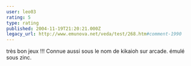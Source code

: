 ```yaml
---
user: leo03
rating: 5
type: rating
published: 2004-11-19T21:20:21.000Z
legacy_url: http://www.emunova.net/veda/test/268.htm#comment-1990
---
```

très bon jeux !!! Connue aussi sous le nom de kikaioh sur arcade. émulé sous zinc.